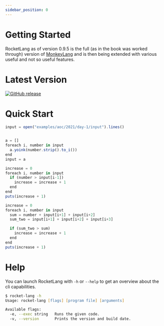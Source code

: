 ```yaml
---
sidebar_position: 0
---
```

# Getting Started

RocketLang as of version 0.9.5 is the full (as in the book was worked through) version of [MonkeyLang](https://monkeylang.org/) and
is then being extended with various useful and not so useful features.

# Latest Version

[![GitHub release](https://img.shields.io/github/release/flipez/rocket-lang.svg)](https://github.com/flipez/rocket-lang/releases/)

# Quick Start
```js
input = open("examples/aoc/2021/day-1/input").lines()


a = []
foreach i, number in input
  a.yoink(number.strip().to_i())
end
input = a

increase = 0
foreach i, number in input
  if (number > input[i-1])
    increase = increase + 1
  end
end
puts(increase + 1)

increase = 0
foreach i, number in input
  sum = number + input[i+1] + input[i+2]
  sum_two = input[i+1] + input[i+2] + input[i+3]

  if (sum_two > sum)
    increase = increase + 1
  end
end
puts(increase + 1)
```

# Help
You can launch RocketLang with `-h` or `--help` to get an overview about the cli capabilities.

```zsh
$ rocket-lang -h
Usage: rocket-lang [flags] [program file] [arguments]

Available flags:
  -e, --exec string   Runs the given code.
  -v, --version       Prints the version and build date.
```